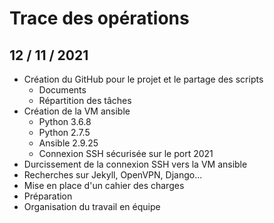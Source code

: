 # Trace des opérations

## 12 / 11 / 2021
* Création du GitHub pour le projet et le partage des scripts
  * Documents
  * Répartition des tâches
* Création de la VM ansible
  * Python 3.6.8
  * Python 2.7.5
  * Ansible 2.9.25
  * Connexion SSH sécurisée sur le port 2021
* Durcissement de la connexion SSH vers la VM ansible
* Recherches sur Jekyll, OpenVPN, Django...
* Mise en place d'un cahier des charges
* Préparation 
* Organisation du travail en équipe